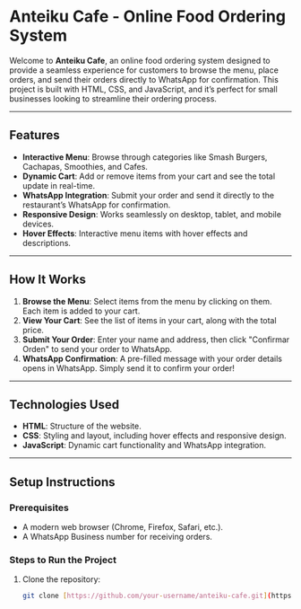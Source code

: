 # Anteiku Cafe - Online Food Ordering System

Welcome to **Anteiku Cafe**, an online food ordering system designed to provide a seamless experience for customers to browse the menu, place orders, and send their orders directly to WhatsApp for confirmation. This project is built with HTML, CSS, and JavaScript, and it’s perfect for small businesses looking to streamline their ordering process.



---

## Features

- **Interactive Menu**: Browse through categories like Smash Burgers, Cachapas, Smoothies, and Cafes.
- **Dynamic Cart**: Add or remove items from your cart and see the total update in real-time.
- **WhatsApp Integration**: Submit your order and send it directly to the restaurant’s WhatsApp for confirmation.
- **Responsive Design**: Works seamlessly on desktop, tablet, and mobile devices.
- **Hover Effects**: Interactive menu items with hover effects and descriptions.

---

## How It Works

1. **Browse the Menu**: Select items from the menu by clicking on them. Each item is added to your cart.
2. **View Your Cart**: See the list of items in your cart, along with the total price.
3. **Submit Your Order**: Enter your name and address, then click "Confirmar Orden" to send your order to WhatsApp.
4. **WhatsApp Confirmation**: A pre-filled message with your order details opens in WhatsApp. Simply send it to confirm your order!

---

## Technologies Used

- **HTML**: Structure of the website.
- **CSS**: Styling and layout, including hover effects and responsive design.
- **JavaScript**: Dynamic cart functionality and WhatsApp integration.

---

## Setup Instructions

### Prerequisites
- A modern web browser (Chrome, Firefox, Safari, etc.).
- A WhatsApp Business number for receiving orders.

### Steps to Run the Project
1. Clone the repository:
   ```bash
   git clone [https://github.com/your-username/anteiku-cafe.git](https://github.com/Hillsantana/Projects-while-learning.git)
